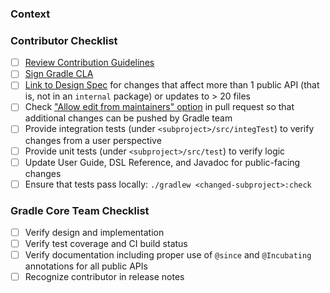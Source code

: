 ### Context
<!--- Why do you believe many users will benefit from this change? -->
<!--- Link to relevant issues or forum discussions here -->

### Contributor Checklist
- [ ] [Review Contribution Guidelines](https://github.com/gradle/gradle/blob/master/.github/CONTRIBUTING.md)
- [ ] [Sign Gradle CLA](http://gradle.org/contributor-license-agreement/)
- [ ] [Link to Design Spec](https://github.com/gradle/gradle/tree/master/design-docs) for changes that affect more than 1 public API (that is, not in an `internal` package) or updates to > 20 files
- [ ] Check ["Allow edit from maintainers" option](https://help.github.com/articles/allowing-changes-to-a-pull-request-branch-created-from-a-fork/) in pull request so that additional changes can be pushed by Gradle team
- [ ] Provide integration tests (under `<subproject>/src/integTest`) to verify changes from a user perspective
- [ ] Provide unit tests (under `<subproject>/src/test`) to verify logic
- [ ] Update User Guide, DSL Reference, and Javadoc for public-facing changes
- [ ] Ensure that tests pass locally: `./gradlew <changed-subproject>:check`

### Gradle Core Team Checklist
- [ ] Verify design and implementation 
- [ ] Verify test coverage and CI build status
- [ ] Verify documentation including proper use of `@since` and `@Incubating` annotations for all public APIs
- [ ] Recognize contributor in release notes
